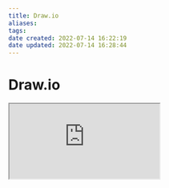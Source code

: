 ```yaml
---
title: Draw.io
aliases: 
tags: 
date created: 2022-07-14 16:22:19
date updated: 2022-07-14 16:28:44
---
```


# Draw.io

<iframe  src="https://app.diagrams.net"></iframe>
